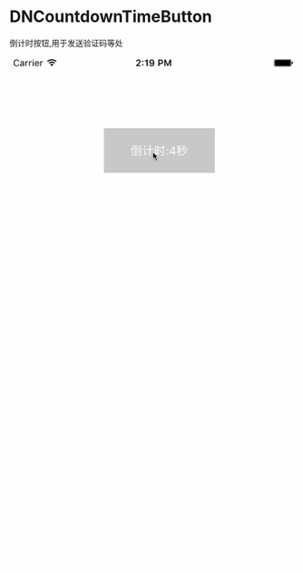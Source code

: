 # DNCountdownTimeButton
倒计时按钮,用于发送验证码等处


![image](https://github.com/xiaoxionglaoshi/DNCountdownTimeButton/blob/master/time.gif?raw=true)
